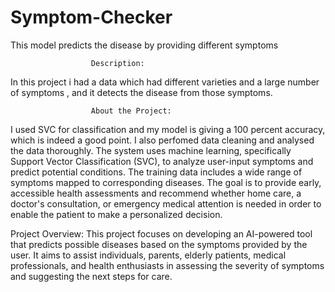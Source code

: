 # Symptom-Checker
This model predicts the disease by providing different symptoms
                      
                      Description:
In this project i had a data which had different varieties and a large number of symptoms , and it detects the disease from those symptoms.

                      About the Project:
I used SVC for classification and my model is giving a 100 percent accuracy, which is indeed a good point. I also perfomed data cleaning and analysed the data thoroughly.
The system uses machine learning, specifically Support Vector Classification (SVC), to analyze user-input symptoms and predict potential conditions. The training data includes a wide range of symptoms mapped to corresponding diseases. The goal is to provide early, accessible health assessments and recommend whether home care, a doctor's consultation, or emergency medical attention is needed in order to enable the patient to make a personalized decision.

Project Overview:
This project focuses on developing an AI-powered tool that predicts possible diseases based on the symptoms provided by the user. It aims to assist individuals, parents, elderly patients, medical professionals, and health enthusiasts in assessing the severity of symptoms and suggesting the next steps for care.
